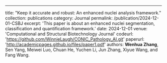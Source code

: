 ---
title: "Keep it accurate and robust: An enhanced nuclei analysis framework."
collection: publications
category: Journal
permalink: /publication/2024-12-01-CSBJ
excerpt: 'This paper is about an enhanced nuclei segmentation, classification and quantification framework.'
date: 2024-12-01
venue: 'Computational and Structural Biotechnology Journal'
codeurl: 'https://github.com/WinnieLaugh/CONIC_Pathology_AI.git'
paperurl: 'http://academicpages.github.io/files/paper1.pdf'
authors: **Wenhua Zhang**, Sen Yang, Meiwei Luo, Chuan He, Yuchen Li, Jun Zhang, Xiyue Wang, and Fang Wang.